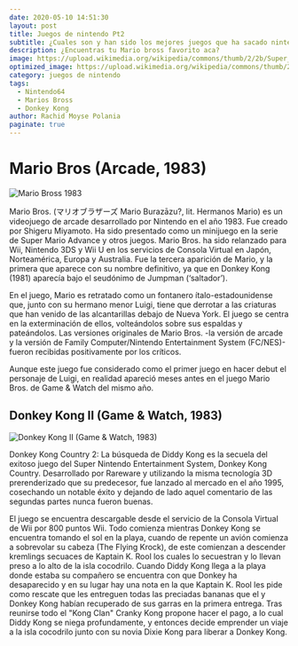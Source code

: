 ```yaml
---
date: 2020-05-10 14:51:30
layout: post
title: Juegos de nintendo Pt2
subtitle: ¿Cuales son y han sido los mejores juegos que ha sacado nintendo?
description: ¿Encuentras tu Mario bross favorito aca?
image: https://upload.wikimedia.org/wikipedia/commons/thumb/2/2b/Super_Mario_Bros._Logo.svg/1200px-Super_Mario_Bros._Logo.svg.png
optimized_image: https://upload.wikimedia.org/wikipedia/commons/thumb/2/2b/Super_Mario_Bros._Logo.svg/1200px-Super_Mario_Bros._Logo.svg.png
category: juegos de nintendo
tags:
  - Nintendo64
  - Marios Bross
  - Donkey Kong
author: Rachid Moyse Polania
paginate: true
---
```


# Mario Bros (Arcade, 1983)
![Mario Bross 1983](https://img.zonared.com/images/analisis/600/609/4.jpg)

Mario Bros. (マリオブラザーズ Mario Burazāzu?, lit. Hermanos Mario) es un videojuego de arcade desarrollado por Nintendo en el año 1983. Fue creado por Shigeru Miyamoto. Ha sido presentado como un minijuego en la serie de Super Mario Advance y otros juegos. Mario Bros. ha sido relanzado para Wii, Nintendo 3DS y Wii U en los servicios de Consola Virtual en Japón, Norteamérica, Europa y Australia. Fue la tercera aparición de Mario, y la primera que aparece con su nombre definitivo, ya que en Donkey Kong (1981) aparecía bajo el seudónimo de Jumpman (‘saltador’).

En el juego, Mario es retratado como un fontanero ítalo-estadounidense que, junto con su hermano menor Luigi, tiene que derrotar a las criaturas que han venido de las alcantarillas debajo de Nueva York. El juego se centra en la exterminación de ellos, volteándolos sobre sus espaldas y pateándolos. Las versiones originales de Mario Bros. -la versión de arcade y la versión de Family Computer/Nintendo Entertainment System (FC/NES)- fueron recibidas positivamente por los críticos.

Aunque este juego fue considerado como el primer juego en hacer debut el personaje de Luigi, en realidad apareció meses antes en el juego Mario Bros. de Game & Watch del mismo año.

## Donkey Kong II (Game & Watch, 1983)

![Donkey Kong II (Game & Watch, 1983)](https://assets.catawiki.nl/assets/2015/8/31/f/e/3/fe38d44c-5011-11e5-839f-94f1838d9ec5.jpg)

Donkey Kong Country 2: La búsqueda de Diddy Kong es la secuela del exitoso juego del Super Nintendo Entertainment System, Donkey Kong Country. Desarrollado por Rareware y utilizando la misma tecnología 3D prerenderizado que su predecesor, fue lanzado al mercado en el año 1995, cosechando un notable éxito y dejando de lado aquel comentario de las segundas partes nunca fueron buenas.

El juego se encuentra descargable desde el servicio de la Consola Virtual de Wii por 800 puntos Wii.
Todo comienza mientras Donkey Kong se encuentra tomando el sol en la playa, cuando de repente un avión comienza a sobrevolar su cabeza (The Flying Krock), de este comienzan a descender kremlings secuaces de Kaptain K. Rool los cuales lo secuestran y lo llevan preso a lo alto de la isla cocodrilo. Cuando Diddy Kong llega a la playa donde estaba su compañero se encuentra con que Donkey ha desaparecido y en su lugar hay una nota en la que Kaptain K. Rool les pide como rescate que les entreguen todas las preciadas bananas que el y Donkey Kong habían recuperado de sus garras en la primera entrega. Tras reunirse todo el "Kong Clan" Cranky Kong propone hacer el pago, a lo cual Diddy Kong se niega profundamente, y entonces decide emprender un viaje a la isla cocodrilo junto con su novia Dixie Kong para liberar a Donkey Kong.